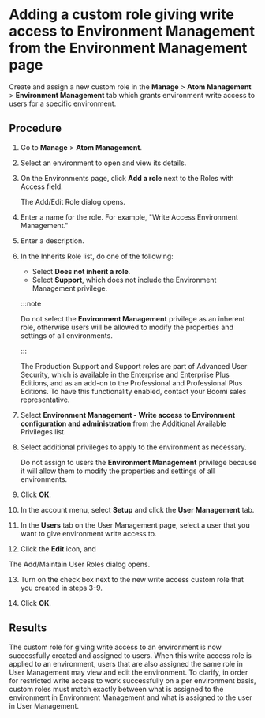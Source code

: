 # Adding a custom role giving write access to Environment Management from the Environment Management page

<head>
  <meta name="guidename" content="Platform"/>
  <meta name="context" content="GUID-f014a29d-23b4-4c2a-9882-ad24d643c312"/>
</head>

Create and assign a new custom role in the **Manage** \> **Atom Management** \> **Environment Management** tab which grants environment write access to users for a specific environment.

## Procedure

1. Go to **Manage** \> **Atom Management**.

2. Select an environment to open and view its details.

3. On the Environments page, click **Add a role** next to the Roles with Access field.

    The Add/Edit Role dialog opens.

4. Enter a name for the role. For example, "Write Access Environment Management."

5. Enter a description.

6. In the Inherits Role list, do one of the following:

   - Select **Does not inherit a role**.
   - Select **Support**, which does not include the Environment Management privilege.

   :::note

   Do not select the **Environment Management** privilege as an inherent role, otherwise users will be allowed to modify the properties and settings of all environments.

   :::

   The Production Support and Support roles are part of Advanced User Security, which is available in the Enterprise and Enterprise Plus Editions, and as an add-on to the Professional and Professional Plus Editions. To have this functionality enabled, contact your Boomi sales representative.

7. Select **Environment Management - Write access to Environment configuration and administration** from the Additional Available Privileges list.

8. Select additional privileges to apply to the environment as necessary.

   Do not assign to users the **Environment Management** privilege because it will allow them to modify the properties and settings of all environments.

9. Click **OK**.

10. In the account menu, select **Setup** and click the **User Management** tab.

11. In the **Users** tab on the User Management page, select a user that you want to give environment write access to.

12. Click the **Edit** icon, and

   The Add/Maintain User Roles dialog opens.

13. Turn on the check box next to the new write access custom role that you created in steps 3-9.

14. Click **OK**.

## Results

The custom role for giving write access to an environment is now successfully created and assigned to users. When this write access role is applied to an environment, users that are also assigned the same role in User Management may view and edit the environment. To clarify, in order for restricted write access to work successfully on a per environment basis, custom roles must match exactly between what is assigned to the environment in Environment Management and what is assigned to the user in User Management.
